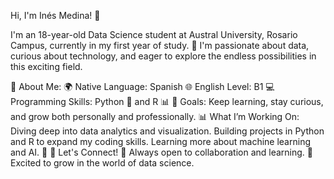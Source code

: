 Hi, I'm Inés Medina! 👋

I'm an 18-year-old Data Science student at Austral University, Rosario Campus, currently in my first year of study. 🚀 I'm passionate about data, curious about technology, and eager to explore the endless possibilities in this exciting field.

🌟 About Me:
🌍 Native Language: Spanish
🌐 English Level: B1
💻 Programming Skills: Python 🐍 and R 📊
🎯 Goals: Keep learning, stay curious, and grow both personally and professionally.
📊 What I’m Working On:
Diving deep into data analytics and visualization.
Building projects in Python and R to expand my coding skills.
Learning more about machine learning and AI. 🤖
🔗 Let's Connect!
💼 Always open to collaboration and learning.
🌱 Excited to grow in the world of data science.
<!---
IneMedina/IneMedina is a ✨ special ✨ repository because its `README.md` (this file) appears on your GitHub profile.
You can click the Preview link to take a look at your changes.
--->
